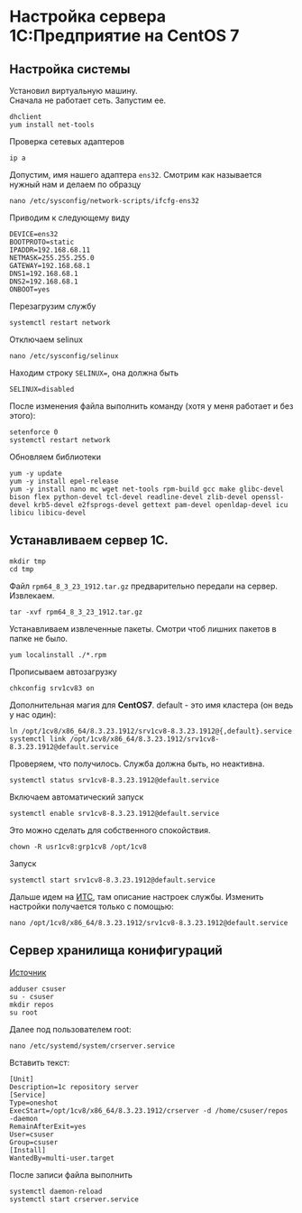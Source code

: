 # Настройка сервера 1С:Предприятие на CentOS 7

## Настройка системы
Установил виртуальную машину.  
Сначала не работает сеть. Запустим ее.
```
dhclient
yum install net-tools
```
Проверка сетевых адаптеров
```
ip a
```
Допустим, имя нашего адаптера `ens32`.
Смотрим как называется нужный нам и делаем по образцу
```
nano /etc/sysconfig/network-scripts/ifcfg-ens32
```
Приводим к следующему виду
```
DEVICE=ens32
BOOTPROTO=static
IPADDR=192.168.68.11
NETMASK=255.255.255.0
GATEWAY=192.168.68.1
DNS1=192.168.68.1
DNS2=192.168.68.1
ONBOOT=yes
```

Перезагрузим службу

```
systemctl restart network
```

Отключаем selinux
```
nano /etc/sysconfig/selinux
```
Находим строку `SELINUX=`, она должна быть 
```
SELINUX=disabled
```
После изменения файла выполнить команду (хотя у меня работает и без этого):
```
setenforce 0
systemctl restart network
```
Обновляем библиотеки
```
yum -y update
yum -y install epel-release
yum -y install nano mc wget net-tools rpm-build gcc make glibc-devel bison flex python-devel tcl-devel readline-devel zlib-devel openssl-devel krb5-devel e2fsprogs-devel gettext pam-devel openldap-devel icu libicu libicu-devel
```

## Устанавливаем сервер 1С.
```
mkdir tmp
cd tmp
```
Файл `rpm64_8_3_23_1912.tar.gz` предварительно передали на сервер. Извлекаем.
```
tar -xvf rpm64_8_3_23_1912.tar.gz
```
Устанавливаем извлеченные пакеты. Смотри чтоб лишних пакетов в папке не было.
```
yum localinstall ./*.rpm
```
Прописываем автозагрузку
```
chkconfig srv1cv83 on
```

Дополнительная магия для **CentOS7**. default - это имя кластера (он ведь у нас один):
```
ln /opt/1cv8/x86_64/8.3.23.1912/srv1cv8-8.3.23.1912@{,default}.service
systemctl link /opt/1cv8/x86_64/8.3.23.1912/srv1cv8-8.3.23.1912@default.service
```
Проверяем, что получилось. Служба должна быть, но неактивна.
```
systemctl status srv1cv8-8.3.23.1912@default.service
```
Включаем автоматический запуск
```
systemctl enable srv1cv8-8.3.23.1912@default.service
```

Это можно сделать для собственного спокойствия.
```
chown -R usr1cv8:grp1cv8 /opt/1cv8
```

Запуск
```
systemctl start srv1cv8-8.3.23.1912@default.service
```

Дальше идем на [ИТС](https://its.1c.ru/db/v8323doc#bookmark:cs:TI000000305), там описание настроек службы. Изменить настройки получается только с помощью:
```
nano /opt/1cv8/x86_64/8.3.23.1912/srv1cv8-8.3.23.1912@default.service
```

## Сервер хранилища конифигураций

[Источник](https://sysadminium.ru/1c_configuration_storage_server_on_linux/)

```
adduser csuser
su - csuser
mkdir repos
su root
```

Далее под пользователем root:
```
nano /etc/systemd/system/crserver.service
```
Вставить текст:
```
[Unit]
Description=1c repository server
[Service]
Type=oneshot
ExecStart=/opt/1cv8/x86_64/8.3.23.1912/crserver -d /home/csuser/repos -daemon
RemainAfterExit=yes
User=csuser
Group=csuser
[Install]
WantedBy=multi-user.target
```

После записи файла выполнить
```
systemctl daemon-reload
systemctl start crserver.service
```